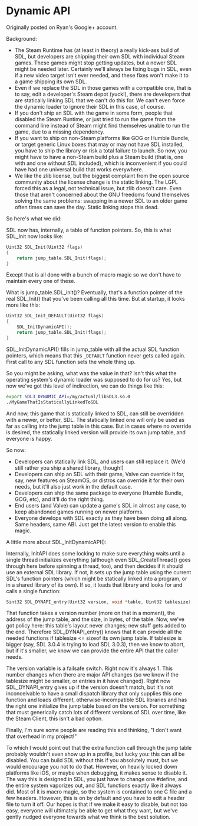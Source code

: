 # Dynamic API

Originally posted on Ryan's Google+ account.

Background:

- The Steam Runtime has (at least in theory) a really kick-ass build of SDL,
  but developers are shipping their own SDL with individual Steam games.
  These games might stop getting updates, but a newer SDL might be needed later.
  Certainly we'll always be fixing bugs in SDL, even if a new video target isn't
  ever needed, and these fixes won't make it to a game shipping its own SDL.
- Even if we replace the SDL in those games with a compatible one, that is to
  say, edit a developer's Steam depot (yuck!), there are developers that are
  statically linking SDL that we can't do this for. We can't even force the
  dynamic loader to ignore their SDL in this case, of course.
- If you don't ship an SDL with the game in some form, people that disabled the
  Steam Runtime, or just tried to run the game from the command line instead of
  Steam might find themselves unable to run the game, due to a missing dependency.
- If you want to ship on non-Steam platforms like GOG or Humble Bundle, or target
  generic Linux boxes that may or may not have SDL installed, you have to ship
  the library or risk a total failure to launch. So now, you might have to have
  a non-Steam build plus a Steam build (that is, one with and one without SDL
  included), which is inconvenient if you could have had one universal build
  that works everywhere.
- We like the zlib license, but the biggest complaint from the open source
  community about the license change is the static linking. The LGPL forced this
  as a legal, not technical issue, but zlib doesn't care. Even those that aren't
  concerned about the GNU freedoms found themselves solving the same problems:
  swapping in a newer SDL to an older game often times can save the day.
  Static linking stops this dead.

So here's what we did:

SDL now has, internally, a table of function pointers. So, this is what SDL_Init
now looks like:

```c
Uint32 SDL_Init(Uint32 flags)
{
    return jump_table.SDL_Init(flags);
}
```

Except that is all done with a bunch of macro magic so we don't have to maintain
every one of these.

What is jump_table.SDL_init()? Eventually, that's a function pointer of the real
SDL_Init() that you've been calling all this time. But at startup, it looks more
like this:

```c
Uint32 SDL_Init_DEFAULT(Uint32 flags)
{
    SDL_InitDynamicAPI();
    return jump_table.SDL_Init(flags);
}
```

SDL_InitDynamicAPI() fills in jump_table with all the actual SDL function
pointers, which means that this `_DEFAULT` function never gets called again.
First call to any SDL function sets the whole thing up.

So you might be asking, what was the value in that? Isn't this what the operating
system's dynamic loader was supposed to do for us? Yes, but now we've got this
level of indirection, we can do things like this:

```bash
export SDL3_DYNAMIC_API=/my/actual/libSDL3.so.0
./MyGameThatIsStaticallyLinkedToSDL
```

And now, this game that is statically linked to SDL, can still be overridden
with a newer, or better, SDL. The statically linked one will only be used as
far as calling into the jump table in this case. But in cases where no override
is desired, the statically linked version will provide its own jump table,
and everyone is happy.

So now:
- Developers can statically link SDL, and users can still replace it.
  (We'd still rather you ship a shared library, though!)
- Developers can ship an SDL with their game, Valve can override it for, say,
  new features on SteamOS, or distros can override it for their own needs,
  but it'll also just work in the default case.
- Developers can ship the same package to everyone (Humble Bundle, GOG, etc),
  and it'll do the right thing.
- End users (and Valve) can update a game's SDL in almost any case,
  to keep abandoned games running on newer platforms.
- Everyone develops with SDL exactly as they have been doing all along.
  Same headers, same ABI. Just get the latest version to enable this magic.


A little more about SDL_InitDynamicAPI():

Internally, InitAPI does some locking to make sure everything waits until a
single thread initializes everything (although even SDL_CreateThread() goes
through here before spinning a thread, too), and then decides if it should use
an external SDL library. If not, it sets up the jump table using the current
SDL's function pointers (which might be statically linked into a program, or in
a shared library of its own). If so, it loads that library and looks for and
calls a single function:

```c
Sint32 SDL_DYNAPI_entry(Uint32 version, void *table, Uint32 tablesize);
```

That function takes a version number (more on that in a moment), the address of
the jump table, and the size, in bytes, of the table.
Now, we've got policy here: this table's layout never changes; new stuff gets
added to the end. Therefore SDL_DYNAPI_entry() knows that it can provide all
the needed functions if tablesize <= sizeof its own jump table. If tablesize is
bigger (say, SDL 3.0.4 is trying to load SDL 3.0.3), then we know to abort, but
if it's smaller, we know we can provide the entire API that the caller needs.

The version variable is a failsafe switch.
Right now it's always 1. This number changes when there are major API changes
(so we know if the tablesize might be smaller, or entries in it have changed).
Right now SDL_DYNAPI_entry gives up if the version doesn't match, but it's not
inconceivable to have a small dispatch library that only supplies this one
function and loads different, otherwise-incompatible SDL libraries and has the
right one initialize the jump table based on the version. For something that
must generically catch lots of different versions of SDL over time, like the
Steam Client, this isn't a bad option.

Finally, I'm sure some people are reading this and thinking,
"I don't want that overhead in my project!"

To which I would point out that the extra function call through the jump table
probably wouldn't even show up in a profile, but lucky you: this can all be
disabled. You can build SDL without this if you absolutely must, but we would
encourage you not to do that. However, on heavily locked down platforms like
iOS, or maybe when debugging, it makes sense to disable it. The way this is
designed in SDL, you just have to change one #define, and the entire system
vaporizes out, and SDL functions exactly like it always did. Most of it is
macro magic, so the system is contained to one C file and a few headers.
However, this is on by default and you have to edit a header file to turn it
off. Our hopes is that if we make it easy to disable, but not too easy,
everyone will ultimately be able to get what they want, but we've gently
nudged everyone towards what we think is the best solution.
